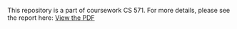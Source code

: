 This repository is a part of coursework CS 571. For more details, please see the report here:
[View the PDF](https://github.com/cosinesimilarity1/Swati_rajwal_cs571_project/blob/main/Report_Swati_Rajwal.pdf)
